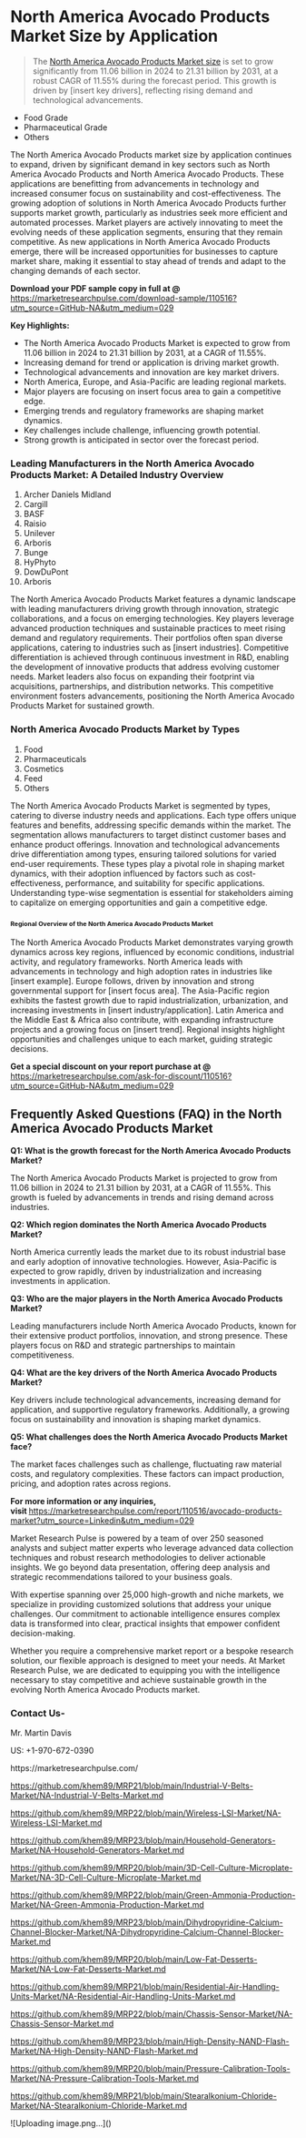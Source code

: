 <h1>North America Avocado Products Market&nbsp;Size by Application</h1><blockquote><p>The <a href="https://marketresearchpulse.com/download-sample/110516?utm_source=GitHub-NA&amp;utm_medium=029">North America Avocado Products Market size</a> is set to grow significantly from 11.06 billion in 2024 to 21.31 billion by 2031, at a robust CAGR of 11.55% during the forecast period. This growth is driven by [insert key drivers], reflecting rising demand and technological advancements.</p></blockquote><ul><li>Food Grade<li> Pharmaceutical Grade<li> Others</li></ul><p>The North America Avocado Products market size by application continues to expand, driven by significant demand in key sectors such as North America Avocado Products and North America Avocado Products. These applications are benefitting from advancements in technology and increased consumer focus on sustainability and cost-effectiveness. The growing adoption of solutions in North America Avocado Products further supports market growth, particularly as industries seek more efficient and automated processes. Market players are actively innovating to meet the evolving needs of these application segments, ensuring that they remain competitive. As new applications in North America Avocado Products emerge, there will be increased opportunities for businesses to capture market share, making it essential to stay ahead of trends and adapt to the changing demands of each sector.</p><p><strong>Download your PDF sample copy in full at @ </strong><a href="https://marketresearchpulse.com/download-sample/110516?utm_source=GitHub-NA&amp;utm_medium=029">https://marketresearchpulse.com/download-sample/110516?utm_source=GitHub-NA&amp;utm_medium=029</a></p><p><strong>Key Highlights: </strong></p><ul><li>The North America Avocado Products Market is expected to grow from 11.06 billion in 2024 to 21.31 billion by 2031, at a CAGR of 11.55%.</li><li>Increasing demand for trend or application is driving market growth.</li><li>Technological advancements and innovation are key market drivers.</li><li>North America, Europe, and Asia-Pacific are leading regional markets.</li><li>Major players are focusing on insert focus area to gain a competitive edge.</li><li>Emerging trends and regulatory frameworks are shaping market dynamics.</li><li>Key challenges include challenge, influencing growth potential.</li><li>Strong growth is anticipated in sector over the forecast period.</li></ul><h3>Leading Manufacturers in the North America Avocado Products Market: A Detailed Industry Overview</h3><ol><li>Archer Daniels Midland</li><li>Cargill</li><li>BASF</li><li>Raisio</li><li>Unilever</li><li>Arboris</li><li>Bunge</li><li>HyPhyto</li><li>DowDuPont</li><li>Arboris</li></ol><div class="flex max-w-full flex-col flex-grow"><div class="min-h-8 text-message flex w-full flex-col items-end gap-2 whitespace-normal break-words [.text-message+&amp;]:mt-5" dir="auto" data-message-author-role="assistant" data-message-id="fd8432e4-4910-450d-b182-61b7bfb0a01f" data-message-model-slug="gpt-4o"><div class="flex w-full flex-col gap-1 empty:hidden first:pt-[3px]"><div class="markdown prose w-full break-words dark:prose-invert light"><p>The North America Avocado Products Market features a dynamic landscape with leading manufacturers driving growth through innovation, strategic collaborations, and a focus on emerging technologies. Key players leverage advanced production techniques and sustainable practices to meet rising demand and regulatory requirements. Their portfolios often span diverse applications, catering to industries such as [insert industries]. Competitive differentiation is achieved through continuous investment in R&amp;D, enabling the development of innovative products that address evolving customer needs. Market leaders also focus on expanding their footprint via acquisitions, partnerships, and distribution networks. This competitive environment fosters advancements, positioning the North America Avocado Products Market for sustained growth.</p></div></div></div></div><h3>North America Avocado Products Market by Types</h3><ol><li>Food<li> Pharmaceuticals<li> Cosmetics<li> Feed<li> Others</li></ol><div class="flex max-w-full flex-col flex-grow"><div class="min-h-8 text-message flex w-full flex-col items-end gap-2 whitespace-normal break-words [.text-message+&amp;]:mt-5" dir="auto" data-message-author-role="assistant" data-message-id="084470be-0bb7-4664-bddf-5156b4f41249" data-message-model-slug="gpt-4o-mini"><div class="flex w-full flex-col gap-1 empty:hidden first:pt-[3px]"><div class="markdown prose w-full break-words dark:prose-invert light"><p>The North America Avocado Products Market is segmented by types, catering to diverse industry needs and applications. Each type offers unique features and benefits, addressing specific demands within the market. The segmentation allows manufacturers to target distinct customer bases and enhance product offerings. Innovation and technological advancements drive differentiation among types, ensuring tailored solutions for varied end-user requirements. These types play a pivotal role in shaping market dynamics, with their adoption influenced by factors such as cost-effectiveness, performance, and suitability for specific applications. Understanding type-wise segmentation is essential for stakeholders aiming to capitalize on emerging opportunities and gain a competitive edge.</p></div></div></div></div><h3><span style="font-size: 11px;">Regional Overview of the North America Avocado Products Market</span></h3><div class="flex max-w-full flex-col flex-grow"><div class="min-h-8 text-message flex w-full flex-col items-end gap-2 whitespace-normal break-words [.text-message+&amp;]:mt-5" dir="auto" data-message-author-role="assistant" data-message-id="e9038762-ce64-4e30-91c9-9bd413514231" data-message-model-slug="gpt-4o-mini"><div class="flex w-full flex-col gap-1 empty:hidden first:pt-[3px]"><div class="markdown prose w-full break-words dark:prose-invert light"><p>The North America Avocado Products Market demonstrates varying growth dynamics across key regions, influenced by economic conditions, industrial activity, and regulatory frameworks. North America leads with advancements in technology and high adoption rates in industries like [insert example]. Europe follows, driven by innovation and strong governmental support for [insert focus area]. The Asia-Pacific region exhibits the fastest growth due to rapid industrialization, urbanization, and increasing investments in [insert industry/application]. Latin America and the Middle East &amp; Africa also contribute, with expanding infrastructure projects and a growing focus on [insert trend]. Regional insights highlight opportunities and challenges unique to each market, guiding strategic decisions.</p></div></div></div></div><p><strong>Get a special discount on your report purchase at @ </strong><a href="https://marketresearchpulse.com/ask-for-discount/110516?utm_source=GitHub-NA&amp;utm_medium=029">https://marketresearchpulse.com/ask-for-discount/110516?utm_source=GitHub-NA&amp;utm_medium=029</a></p><h2>Frequently Asked Questions (FAQ) in the North America Avocado Products Market</h2><p><strong>Q1: What is the growth forecast for the North America Avocado Products Market?</strong></p><p>The North America Avocado Products Market is projected to grow from 11.06 billion in 2024 to 21.31 billion by 2031, at a CAGR of 11.55%. This growth is fueled by advancements in trends and rising demand across industries.</p><p><strong>Q2: Which region dominates the North America Avocado Products Market?</strong></p><p>North America currently leads the market due to its robust industrial base and early adoption of innovative technologies. However, Asia-Pacific is expected to grow rapidly, driven by industrialization and increasing investments in application.</p><p><strong>Q3: Who are the major players in the North America Avocado Products Market?</strong></p><p>Leading manufacturers include North America Avocado Products, known for their extensive product portfolios, innovation, and strong presence. These players focus on R&amp;D and strategic partnerships to maintain competitiveness.</p><p><strong>Q4: What are the key drivers of the North America Avocado Products Market?</strong></p><p>Key drivers include technological advancements, increasing demand for application, and supportive regulatory frameworks. Additionally, a growing focus on sustainability and innovation is shaping market dynamics.</p><p><strong>Q5: What challenges does the North America Avocado Products Market face?</strong></p><p>The market faces challenges such as challenge, fluctuating raw material costs, and regulatory complexities. These factors can impact production, pricing, and adoption rates across regions.</p><p><strong>For more information or any inquiries, visit&nbsp;</strong><a href="https://marketresearchpulse.com/report/110516/avocado-products-market?utm_source=Linkedin&utm_medium=029">https://marketresearchpulse.com/report/110516/avocado-products-market?utm_source=Linkedin&utm_medium=029</a></p><p>Market Research Pulse is powered by a team of over 250 seasoned analysts and subject matter experts who leverage advanced data collection techniques and robust research methodologies to deliver actionable insights. We go beyond data presentation, offering deep analysis and strategic recommendations tailored to your business goals.</p><p>With expertise spanning over 25,000 high-growth and niche markets, we specialize in providing customized solutions that address your unique challenges. Our commitment to actionable intelligence ensures complex data is transformed into clear, practical insights that empower confident decision-making.</p><p>Whether you require a comprehensive market report or a bespoke research solution, our flexible approach is designed to meet your needs. At Market Research Pulse, we are dedicated to equipping you with the intelligence necessary to stay competitive and achieve sustainable growth in the evolving North America Avocado Products market.</p><h3><strong>Contact Us-</strong></h3><p>Mr. Martin Davis</p><p>US: +1-970-672-0390</p><p>https://marketresearchpulse.com/</p><p><a href="https://github.com/khem89/MRP21/blob/main/Industrial-V-Belts-Market/NA-Industrial-V-Belts-Market.md">https://github.com/khem89/MRP21/blob/main/Industrial-V-Belts-Market/NA-Industrial-V-Belts-Market.md</a></p><p><a href="https://github.com/khem89/MRP22/blob/main/Wireless-LSI-Market/NA-Wireless-LSI-Market.md">https://github.com/khem89/MRP22/blob/main/Wireless-LSI-Market/NA-Wireless-LSI-Market.md</a></p><p><a href="https://github.com/khem89/MRP23/blob/main/Household-Generators-Market/NA-Household-Generators-Market.md">https://github.com/khem89/MRP23/blob/main/Household-Generators-Market/NA-Household-Generators-Market.md</a></p><p><a href="https://github.com/khem89/MRP20/blob/main/3D-Cell-Culture-Microplate-Market/NA-3D-Cell-Culture-Microplate-Market.md">https://github.com/khem89/MRP20/blob/main/3D-Cell-Culture-Microplate-Market/NA-3D-Cell-Culture-Microplate-Market.md</a></p><p><a href="https://github.com/khem89/MRP22/blob/main/Green-Ammonia-Production-Market/NA-Green-Ammonia-Production-Market.md">https://github.com/khem89/MRP22/blob/main/Green-Ammonia-Production-Market/NA-Green-Ammonia-Production-Market.md</a></p><p><a href="https://github.com/khem89/MRP23/blob/main/Dihydropyridine-Calcium-Channel-Blocker-Market/NA-Dihydropyridine-Calcium-Channel-Blocker-Market.md">https://github.com/khem89/MRP23/blob/main/Dihydropyridine-Calcium-Channel-Blocker-Market/NA-Dihydropyridine-Calcium-Channel-Blocker-Market.md</a></p><p><a href="https://github.com/khem89/MRP20/blob/main/Low-Fat-Desserts-Market/NA-Low-Fat-Desserts-Market.md">https://github.com/khem89/MRP20/blob/main/Low-Fat-Desserts-Market/NA-Low-Fat-Desserts-Market.md</a></p><p><a href="https://github.com/khem89/MRP21/blob/main/Residential-Air-Handling-Units-Market/NA-Residential-Air-Handling-Units-Market.md">https://github.com/khem89/MRP21/blob/main/Residential-Air-Handling-Units-Market/NA-Residential-Air-Handling-Units-Market.md</a></p><p><a href="https://github.com/khem89/MRP22/blob/main/Chassis-Sensor-Market/NA-Chassis-Sensor-Market.md">https://github.com/khem89/MRP22/blob/main/Chassis-Sensor-Market/NA-Chassis-Sensor-Market.md</a></p><p><a href="https://github.com/khem89/MRP23/blob/main/High-Density-NAND-Flash-Market/NA-High-Density-NAND-Flash-Market.md">https://github.com/khem89/MRP23/blob/main/High-Density-NAND-Flash-Market/NA-High-Density-NAND-Flash-Market.md</a></p><p><a href="https://github.com/khem89/MRP20/blob/main/Pressure-Calibration-Tools-Market/NA-Pressure-Calibration-Tools-Market.md">https://github.com/khem89/MRP20/blob/main/Pressure-Calibration-Tools-Market/NA-Pressure-Calibration-Tools-Market.md</a></p><p><a href="https://github.com/khem89/MRP21/blob/main/Stearalkonium-Chloride-Market/NA-Stearalkonium-Chloride-Market.md">https://github.com/khem89/MRP21/blob/main/Stearalkonium-Chloride-Market/NA-Stearalkonium-Chloride-Market.md</a></p>
![Uploading image.png…]()
